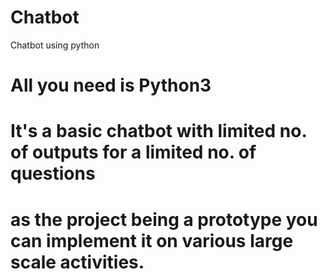 # Chatbot
Chatbot using python
# All you need is Python3
# It's a basic chatbot with limited no. of outputs for a limited no. of questions 
# as the project being a prototype you can implement it on various large scale activities.

